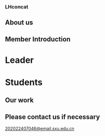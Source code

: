 ### LHconcat

## About us

## Member Introduction
# Leader
# Students

## Our work

## Please contact us if necessary
202022407046@email.sxu.edu.cn
